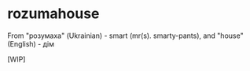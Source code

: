 # rozumahouse
From "розумаха" (Ukrainian) - smart (mr(s). smarty-pants), and "house" (English) - дім

[WIP]
